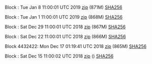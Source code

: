 Block : Tue Jan  8 11:00:01 UTC 2019 [zip](https://transfer.sh/733I5/bootstrap.dat.20190108.zip) (871M) [SHA256](https://transfer.sh/11ESZR/sha256.txt)

Block : Tue Jan  1 11:00:01 UTC 2019 [zip](https://transfer.sh/DkFhv/bootstrap.dat.20190101.zip) (868M) [SHA256](https://transfer.sh/LHJIP/sha256.txt)

Block : Sat Dec 29 11:00:01 UTC 2018 [zip](https://transfer.sh/ZdCrw/bootstrap.dat.20181229.zip) (867M) [SHA256](https://transfer.sh/Pb695/sha256.txt)

Block : Sat Dec 22 11:00:01 UTC 2018 [zip](https://transfer.sh/xszC3/bootstrap.dat.20181222.zip) (866M) [SHA256](https://transfer.sh/CkJtS/sha256.txt)

Block 4432422: Mon Dec 17 01:19:41 UTC 2018 [zip](https://transfer.sh/goCKA/bootstrap.dat.20181217.zip) (865M) [SHA256](https://transfer.sh/10cO3A/sha256.txt)

Block : Sat Dec 15 11:00:02 UTC 2018 [zip]() () [SHA256](https://transfer.sh/13Mhoh/sha256.txt)

